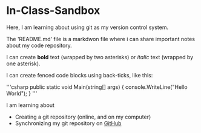 # In-Class-Sandbox

Here, I am learning about using git as my version control system.

The 'README.md' file is a markdwon file where i can share important notes about my code repository.

I can create **bold** text (wrapped by two asterisks) or *italic* text (wrapped by one asterisk).

I can create fenced code blocks using back-ticks, like this: 

'''csharp
public static void Main(string[] args)
{
  console.WriteLine("Hello World");
}
'''

I am learning about

- Creating a git repository (online, and on my computer)
- Synchronizing my git repository on [GitHub](https://github.com)
